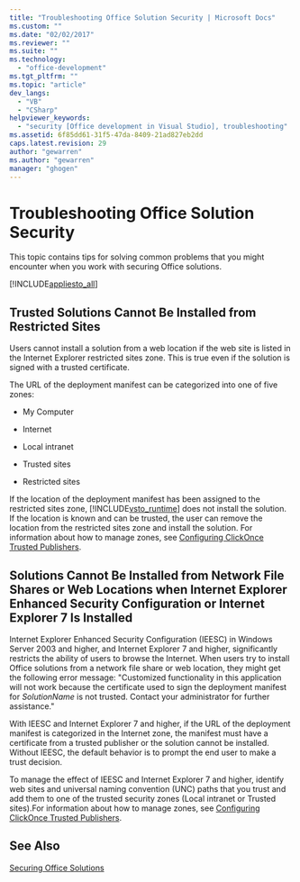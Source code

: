 ```yaml
---
title: "Troubleshooting Office Solution Security | Microsoft Docs"
ms.custom: ""
ms.date: "02/02/2017"
ms.reviewer: ""
ms.suite: ""
ms.technology: 
  - "office-development"
ms.tgt_pltfrm: ""
ms.topic: "article"
dev_langs: 
  - "VB"
  - "CSharp"
helpviewer_keywords: 
  - "security [Office development in Visual Studio], troubleshooting"
ms.assetid: 6f85dd61-31f5-47da-8409-21ad827eb2dd
caps.latest.revision: 29
author: "gewarren"
ms.author: "gewarren"
manager: "ghogen"
---
```

# Troubleshooting Office Solution Security
  This topic contains tips for solving common problems that you might encounter when you work with securing Office solutions.  
  
 [!INCLUDE[appliesto_all](../vsto/includes/appliesto-all-md.md)]  
  
## Trusted Solutions Cannot Be Installed from Restricted Sites  
 Users cannot install a solution from a web location if the web site is listed in the Internet Explorer restricted sites zone. This is true even if the solution is signed with a trusted certificate.  
  
 The URL of the deployment manifest can be categorized into one of five zones:  
  
-   My Computer  
  
-   Internet  
  
-   Local intranet  
  
-   Trusted sites  
  
-   Restricted sites  
  
 If the location of the deployment manifest has been assigned to the restricted sites zone, [!INCLUDE[vsto_runtime](../vsto/includes/vsto-runtime-md.md)] does not install the solution. If the location is known and can be trusted, the user can remove the location from the restricted sites zone and install the solution. For information about how to manage zones, see [Configuring ClickOnce Trusted Publishers](http://go.microsoft.com/fwlink/?LinkId=94774).  
  
## Solutions Cannot Be Installed from Network File Shares or Web Locations when Internet Explorer Enhanced Security Configuration or Internet Explorer 7 Is Installed  
 Internet Explorer Enhanced Security Configuration (IEESC) in Windows Server 2003 and higher, and Internet Explorer 7 and higher, significantly restricts the ability of users to browse the Internet. When users try to install Office solutions from a network file share or web location, they might get the following error message: "Customized functionality in this application will not work because the certificate used to sign the deployment manifest for *SolutionName* is not trusted. Contact your administrator for further assistance."  
  
 With IEESC and Internet Explorer 7 and higher, if the URL of the deployment manifest is categorized in the Internet zone, the manifest must have a certificate from a trusted publisher or the solution cannot be installed. Without IEESC, the default behavior is to prompt the end user to make a trust decision.  
  
 To manage the effect of IEESC and Internet Explorer 7 and higher, identify web sites and universal naming convention (UNC) paths that you trust and add them to one of the trusted security zones (Local intranet or Trusted sites).For information about how to manage zones, see [Configuring ClickOnce Trusted Publishers](http://go.microsoft.com/fwlink/?LinkId=94774).  
  
## See Also  
 [Securing Office Solutions](../vsto/securing-office-solutions.md)  
  
  